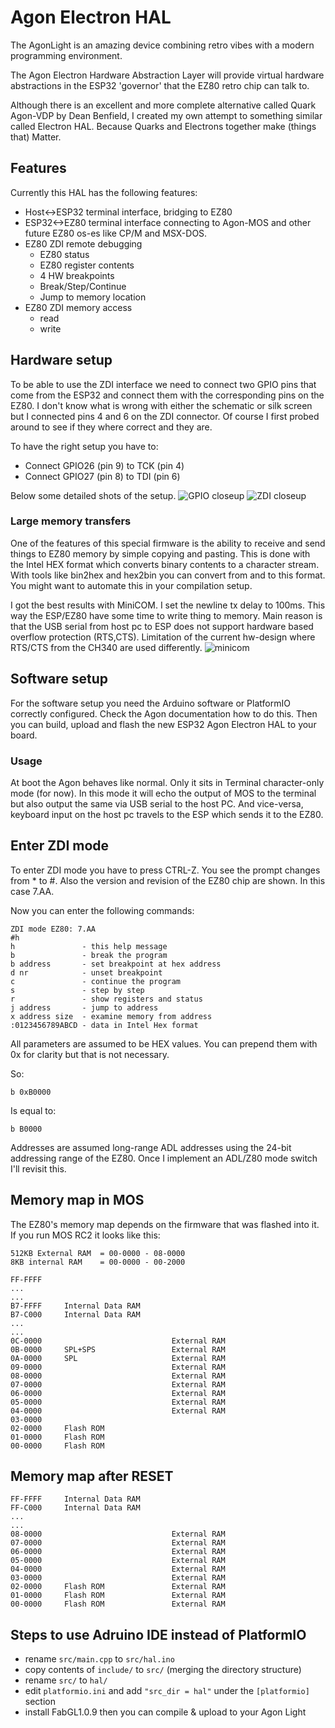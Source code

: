 # Agon Electron HAL
The AgonLight is an amazing device combining retro vibes with a modern programming environment.

The Agon Electron Hardware Abstraction Layer will provide virtual hardware abstractions in the ESP32 'governor' that the EZ80 retro chip can talk to.

Although there is an excellent and more complete alternative called Quark Agon-VDP by Dean Benfield, I created my own attempt to something similar called Electron HAL. Because Quarks and Electrons together make (things that) Matter.

## Features
Currently this HAL has the following features:
- Host<->ESP32 terminal interface, bridging to EZ80
- ESP32<->EZ80 terminal interface connecting to Agon-MOS and other future EZ80 os-es like CP/M and MSX-DOS.
- EZ80 ZDI remote debugging
    - EZ80 status
    - EZ80 register contents
    - 4 HW breakpoints
    - Break/Step/Continue
    - Jump to memory location
- EZ80 ZDI memory access
    - read
    - write

## Hardware setup
To be able to use the ZDI interface we need to connect two GPIO pins that come from the ESP32 and connect them with the corresponding pins on the EZ80. I don't know what is wrong with either the schematic or silk screen but I connected pins 4 and 6 on the ZDI connector. Of course I first probed around to see if they where correct and they are.

To have the right setup you have to:
- Connect GPIO26 (pin 9) to TCK (pin 4)
- Connect GPIO27 (pin 8) to TDI (pin 6)

Below some detailed shots of the setup.
![GPIO closeup](doc/IMG_0785.jpeg)
![ZDI closeup](doc/IMG_0786.jpeg)

### Large memory transfers
One of the features of this special firmware is the ability to receive and send things to EZ80 memory by simple copying and pasting. This is done with the Intel HEX format which converts binary contents to a character stream. With tools like bin2hex and hex2bin you can convert from and to this format. You might want to automate this in your compilation setup. 

I got the best results with MiniCOM. I set the newline tx delay to 100ms. This way the ESP/EZ80 have some time to write thing to memory. Main reason is that the USB serial from host pc to ESP does not support hardware based overflow protection (RTS,CTS). Limitation of the current hw-design where RTS/CTS from the CH340 are used differently.
![minicom](doc/minicom.jpg)

## Software setup
For the software setup you need the Arduino software or PlatformIO correctly configured. Check the Agon documentation how to do this. Then you can build, upload and flash the new ESP32 Agon Electron HAL to your board.

### Usage
At boot the Agon behaves like normal. Only it sits in Terminal character-only mode (for now). In this mode it will echo the output of MOS to the terminal but also output the same via USB serial to the host PC. And vice-versa, keyboard input on the host pc travels to the ESP which sends it to the EZ80.

## Enter ZDI mode
To enter ZDI mode you have to press CTRL-Z. You see the prompt changes from * to #. Also the version and revision of the EZ80 chip are shown. In this case 7.AA.

Now you can enter the following commands:
```
ZDI mode EZ80: 7.AA
#h
h               - this help message
b               - break the program
b address       - set breakpoint at hex address
d nr            - unset breakpoint
c               - continue the program
s               - step by step
r               - show registers and status
j address       - jump to address
x address size  - examine memory from address
:0123456789ABCD - data in Intel Hex format
```

All parameters are assumed to be HEX values. You can prepend them with 0x for clarity but that is not necessary.

So:
```
b 0xB0000
```
Is equal to:
```
b B0000
```

Addresses are assumed long-range ADL addresses using the 24-bit addressing range of the EZ80. Once I implement an ADL/Z80 mode switch I'll revisit this.

## Memory map in MOS
The EZ80's memory map depends on the firmware that was flashed into it. If you run MOS RC2 it looks like this:
```
512KB External RAM  = 00-0000 - 08-0000
8KB internal RAM    = 00-0000 - 00-2000

FF-FFFF
...
...
B7-FFFF		Internal Data RAM
B7-C000		Internal Data RAM
...
...
0C-0000		                        External RAM
0B-0000		SPL+SPS                 External RAM
0A-0000		SPL                     External RAM
09-0000		                        External RAM
08-0000		                        External RAM
07-0000		                        External RAM
06-0000		                        External RAM
05-0000		                        External RAM
04-0000		                        External RAM
03-0000
02-0000     Flash ROM
01-0000     Flash ROM
00-0000		Flash ROM
```

## Memory map after RESET
```
FF-FFFF		Internal Data RAM
FF-C000		Internal Data RAM
...
...
08-0000		                        External RAM
07-0000		                        External RAM
06-0000		                        External RAM
05-0000		                        External RAM
04-0000		                        External RAM
03-0000                             External RAM
02-0000     Flash ROM               External RAM
01-0000     Flash ROM               External RAM
00-0000		Flash ROM               External RAM
```

## Steps to use Adruino IDE instead of PlatformIO
* rename `src/main.cpp` to `src/hal.ino`
* copy contents of `include/` to `src/` (merging the directory structure)
* rename `src/` to `hal/`
* edit `platformio.ini` and add `"src_dir = hal"` under the `[platformio]` section
* install FabGL1.0.9
then you can compile & upload to your Agon Light
